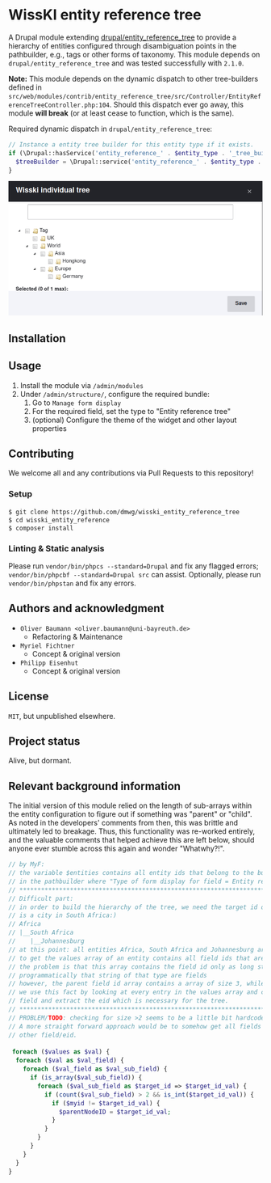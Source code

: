 # WissKI entity reference tree

A Drupal module extending [drupal/entity_reference_tree](https://www.drupal.org/project/entity_reference_tree) to provide a hierarchy of entities configured through disambiguation points in the pathbuilder, e.g., tags or other forms of taxonomy.
This module depends on `drupal/entity_reference_tree` and was tested successfully with `2.1.0`.

**Note:** This module depends on the dynamic dispatch to other tree-builders defined in `src/web/modules/contrib/entity_reference_tree/src/Controller/EntityReferenceTreeController.php:104`.
Should this dispatch ever go away, this module **will break** (or at least cease to function, which is the same).

Required dynamic dispatch in `drupal/entity_reference_tree`:
```php
// Instance a entity tree builder for this entity type if it exists.
if (\Drupal::hasService('entity_reference_' . $entity_type . '_tree_builder')) {
  $treeBuilder = \Drupal::service('entity_reference_' . $entity_type . '_tree_builder');
}
```

![](./screenshot.png "A screenshot of the reference tree widget")

## Installation

## Usage

1. Install the module via `/admin/modules`
2. Under `/admin/structure/`, configure the required bundle:
   1. Go to `Manage form display`
   2. For the required field, set the type to "Entity reference tree"
   3. (optional) Configure the theme of the widget and other layout properties

## Contributing

We welcome all and any contributions via Pull Requests to this repository!

### Setup

```shell
$ git clone https://github.com/dmwg/wisski_entity_reference_tree
$ cd wisski_entity_reference
$ composer install
```

### Linting & Static analysis
Please run `vendor/bin/phpcs --standard=Drupal` and fix any flagged errors; `vendor/bin/phpcbf --standard=Drupal src` can assist.
Optionally, please run `vendor/bin/phpstan` and fix any errors.

## Authors and acknowledgment

* `Oliver Baumann <oliver.baumann@uni-bayreuth.de>`
  * Refactoring & Maintenance
* `Myriel Fichtner`
  * Concept & original version
* `Philipp Eisenhut`
  * Concept & original version

## License

`MIT`, but unpublished elsewhere.

## Project status

Alive, but dormant.

## Relevant background information

The initial version of this module relied on the length of sub-arrays within the entity configuration to figure out if something was "parent" or "child".
As noted in the developers' comments from then, this was brittle and ultimately led to breakage.
Thus, this functionality was re-worked entirely, and the valuable comments that helped achieve this are left below, should anyone ever stumble across this again and wonder "Whatwhy?!".

```php
// by MyF:
// the variable $entities contains all entity ids that belong to the bundle where the entity reference tree widget points to (= the disambiguation point
// in the pathbuilder where "Type of form display for field = Entity reference tree widget")
// ******************************************************************************************************************************************************
// Difficult part:
// in order to build the hierarchy of the tree, we need the target id of the parent entity (e.g. South Africa is a country in Africa, and Johannesburg
// is a city in South Africa:)
// Africa
// |__South Africa
//    |__Johannesburg
// at this point: all entities Africa, South Africa and Johannesburg are stored flat in $entities, the problem is that the hierarchy information is hard
// to get the values array of an entity contains all field ids that are important for an entity (the own field id and the parent field id)
// the problem is that this array contains the field id only as long string of type f6380192737832... and we do not know how it can be determined
// programmatically that string of that type are fields
// however, the parent field id array contains a array of size 3, while all others are only of size 2 or smaller
// we use this fact by looking at every entry in the values array and checking if it contains an array of size 3. If yes we probably found the parent
// field and extract the eid which is necessary for the tree.
// ******************************************************************************************************************************************************
// PROBLEM/TODO: checking for size >2 seems to be a little bit hardcoded and we are not sure if this works in all cases!
// A more straight forward approach would be to somehow get all fields (entries in values having a field id) and read out those that point to any
// other field/eid.

 foreach ($values as $val) {
  foreach ($val as $val_field) {
    foreach ($val_field as $val_sub_field) {
      if (is_array($val_sub_field)) {
        foreach ($val_sub_field as $target_id => $target_id_val) {
          if (count($val_sub_field) > 2 && is_int($target_id_val)) {
            if ($myid != $target_id_val) {
              $parentNodeID = $target_id_val;
            }
          }
        }
      }
    }
  }
}
```
